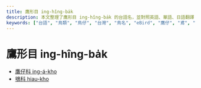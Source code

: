 ```yaml
---
title: 鷹形目 ing-hîng-ba̍k
description: 本文整理了鷹形目 ing-hîng-ba̍k 的台語名，並對照英語、華語、日語翻譯，與最新的鳥類分類，期待能夠供未來的台語鳥類圖鑑當作參考
keywords: ["台語", "鳥類", "鳥仔", "台灣", "鳥名", "eBird", "鷹仔", "鳶", "鴞"]
---
```


# 鷹形目 ing-hîng-ba̍k

- [鷹仔科 ing-á-kho](./accipitridae.md)
- [鴞科 hiau-kho](./pandionidae.md)
